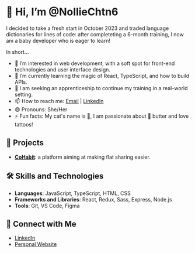 # 👋 Hi, I’m @NollieChtn6

I decided to take a fresh start in October 2023 and traded language dictionaries for lines of code: after completeting a 6-month training, I now am a baby developer who is eager to learn!

In short...
- 👀 I’m interested in web development, with a soft spot for front-end technologies and user interface design.
- 🌱 I’m currently learning the magic of React, TypeScript, and how to build APIs.
- 💞️ I am seeking an apprenticeship to continue my training in a real-world setting.
- 📫 How to reach me: [Email](mailto:noellie.chatain@hotmail.com) | [LinkedIn](https://www.linkedin.com/in/no%C3%ABllie-chatain-six/)
- 😄 Pronouns: She/Her
- ⚡ Fun facts: My cat's name is 🥔, I am passionate about 🥜 butter and love tattoos!

## 🚀 Projects

- **[CoHabit](https://github.com/O-clock-Kimchi/O-Coloc-front)**: a platform aiming at making flat sharing easier.

## 🛠️ Skills and Technologies

- **Languages**: JavaScript, TypeScript, HTML, CSS
- **Frameworks and Libraries**: React, Redux, Sass, Express, Node.js
- **Tools**: Git, VS Code, Figma

## 🔗 Connect with Me

- [LinkedIn](https://www.linkedin.com/in/no%C3%ABllie-chatain-six/)
- [Personal Website](https://www.nolliechtn6.com)


<!---
NollieChtn6/NollieChtn6 is a ✨ special ✨ repository because its `README.md` (this file) appears on your GitHub profile.
You can click the Preview link to take a look at your changes.
--->
